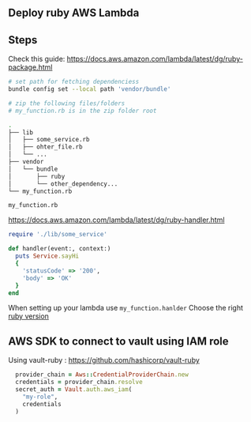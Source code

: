 
## Deploy ruby AWS Lambda

## Steps

Check this guide: https://docs.aws.amazon.com/lambda/latest/dg/ruby-package.html

```bash
# set path for fetching dependenciess
bundle config set --local path 'vendor/bundle'

# zip the following files/folders
# my_function.rb is in the zip folder root

.
├── lib
│   ├── some_service.rb
│   ├── ohter_file.rb
│   └── ...
├── vendor
│   └── bundle
│       ├── ruby
│       └── other_dependency...
└── my_function.rb
```

`my_function.rb`

https://docs.aws.amazon.com/lambda/latest/dg/ruby-handler.html

```ruby
require './lib/some_service'

def handler(event:, context:)
  puts Service.sayHi
  {
    'statusCode' => '200',
    'body' => 'OK'
  }
end
```

When setting up your lambda use `my_function.hanlder`
Choose the right [ruby version](https://docs.aws.amazon.com/lambda/latest/dg/lambda-ruby.html)

## AWS SDK to connect to vault using IAM role

Using vault-ruby : https://github.com/hashicorp/vault-ruby

```ruby
  provider_chain = Aws::CredentialProviderChain.new
  credentials = provider_chain.resolve
  secret_auth = Vault.auth.aws_iam(
    "my-role",
    credentials
  )
```
